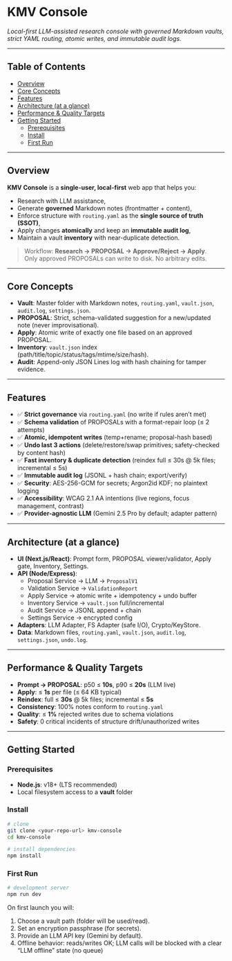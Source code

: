 # KMV Console

_Local-first LLM-assisted research console with governed Markdown vaults, strict YAML routing, atomic writes, and immutable audit logs._

---

## Table of Contents

- [Overview](#overview)
- [Core Concepts](#core-concepts)
- [Features](#features)
- [Architecture (at a glance)](#architecture-at-a-glance)
- [Performance & Quality Targets](#performance--quality-targets)
- [Getting Started](#getting-started)
  - [Prerequisites](#prerequisites)
  - [Install](#install)
  - [First Run](#first-run)

---

## Overview

**KMV Console** is a **single-user, local-first** web app that helps you:

- Research with LLM assistance,
- Generate **governed** Markdown notes (frontmatter + content),
- Enforce structure with `routing.yaml` as the **single source of truth (SSOT)**,
- Apply changes **atomically** and keep an **immutable audit log**,
- Maintain a vault **inventory** with near-duplicate detection.

> Workflow: **Research → PROPOSAL → Approve/Reject → Apply**.  
> Only approved PROPOSALs can write to disk. No arbitrary edits.

---

## Core Concepts

- **Vault**: Master folder with Markdown notes, `routing.yaml`, `vault.json`, `audit.log`, `settings.json`.
- **PROPOSAL**: Strict, schema-validated suggestion for a new/updated note (never improvisational).
- **Apply**: Atomic write of exactly one file based on an approved PROPOSAL.
- **Inventory**: `vault.json` index (path/title/topic/status/tags/mtime/size/hash).
- **Audit**: Append-only JSON Lines log with hash chaining for tamper evidence.

---

## Features

- ✅ **Strict governance** via `routing.yaml` (no write if rules aren’t met)
- ✅ **Schema validation** of PROPOSALs with a format-repair loop (≤ 2 attempts)
- ✅ **Atomic, idempotent writes** (temp+rename; proposal-hash based)
- ✅ **Undo last 3 actions** (delete/restore/swap primitives; safety-checked by content hash)
- ✅ **Fast inventory & duplicate detection** (reindex full ≤ 30s @ 5k files; incremental ≤ 5s)
- ✅ **Immutable audit log** (JSONL + hash chain; export/verify)
- ✅ **Security**: AES-256-GCM for secrets; Argon2id KDF; no plaintext logging
- ✅ **Accessibility**: WCAG 2.1 AA intentions (live regions, focus management, contrast)
- ✅ **Provider-agnostic LLM** (Gemini 2.5 Pro by default; adapter pattern)

---

## Architecture (at a glance)

- **UI (Next.js/React)**: Prompt form, PROPOSAL viewer/validator, Apply gate, Inventory, Settings.
- **API (Node/Express)**:
  - Proposal Service → LLM → `ProposalV1`
  - Validation Service → `ValidationReport`
  - Apply Service → atomic write + idempotency + undo buffer
  - Inventory Service → `vault.json` full/incremental
  - Audit Service → JSONL append + chain
  - Settings Service → encrypted config
- **Adapters**: LLM Adapter, FS Adapter (safe I/O), Crypto/KeyStore.
- **Data**: Markdown files, `routing.yaml`, `vault.json`, `audit.log`, `settings.json`, `undo.log`.

---

## Performance & Quality Targets

- **Prompt → PROPOSAL**: p50 ≤ **10s**, p90 ≤ **20s** (LLM live)
- **Apply**: ≤ **1s** per file (≤ 64 KB typical)
- **Reindex**: full ≤ **30s** @ 5k files; incremental ≤ **5s**
- **Consistency**: 100% notes conform to `routing.yaml`
- **Quality**: ≤ **1%** rejected writes due to schema violations
- **Safety**: 0 critical incidents of structure drift/unauthorized writes

---

## Getting Started

### Prerequisites

- **Node.js**: v18+ (LTS recommended)
- Local filesystem access to a **vault** folder

### Install

```bash
# clone
git clone <your-repo-url> kmv-console
cd kmv-console

# install dependencies
npm install
```

### First Run

```bash
# development server
npm run dev
```

On first launch you will:

1. Choose a vault path (folder will be used/read).
2. Set an encryption passphrase (for secrets).
3. Provide an LLM API key (Gemini by default).
4. Offline behavior: reads/writes OK; LLM calls will be blocked with a clear “LLM offline” state (no queue)
